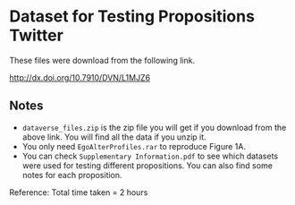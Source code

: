 # Dataset for Testing Propositions Twitter

These files were download from the following link.

http://dx.doi.org/10.7910/DVN/L1MJZ6

## Notes

- `dataverse_files.zip` is the zip file you will get if you download from the above link. You will find all the data if you unzip it.
- You only need `EgoAlterProfiles.rar` to reproduce Figure 1A.
- You can check `Supplementary Information.pdf` to see which datasets were used for testing different propositions. You can also find some notes for each proposition.

Reference: Total time taken = 2 hours